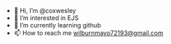 - 👋 Hi, I’m @coxwesley
- 👀 I’m interested in EJS
- 🌱 I’m currently learning github
- 📫 How to reach me wilburnmayo72193@gmail.com

<!---
coxwesley/coxwesley is a ✨ special ✨ repository because its `README.md` (this file) appears on your GitHub profile.
You can click the Preview link to take a look at your changes.
--->

